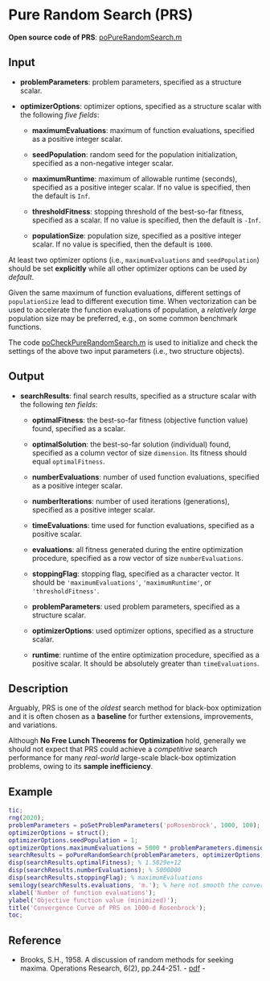 # Pure Random Search (PRS)

**Open source code of PRS**: [poPureRandomSearch.m](https://github.com/os-popt/pop-lso/blob/master/matlab/main/optimizers/random-search/poPureRandomSearch.m)

## Input

* **problemParameters**: problem parameters, specified as a structure scalar.

* **optimizerOptions**: optimizer options, specified as a structure scalar with the following *five fields*:

  * **maximumEvaluations**: maximum of function evaluations, specified as a positive integer scalar.
  
  * **seedPopulation**: random seed for the population initialization, specified as a non-negative integer scalar.
  
  * **maximumRuntime**: maximum of allowable runtime (seconds), specified as a positive integer scalar. If no value is specified, then the default is `Inf`.
  
  * **thresholdFitness**: stopping threshold of the best-so-far fitness, specified as a scalar. If no value is specified, then the default is `-Inf`.
  
  * **populationSize**: population size, specified as a positive integer scalar. If no value is specified, then the default is `1000`.

At least two optimizer options (i.e., `maximumEvaluations` and `seedPopulation`) should be set **explicitly** while all other optimizer options can be used *by default*.

Given the same maximum of function evaluations, different settings of `populationSize` lead to different execution time. When vectorization can be used to accelerate the function evaluations of population, a *relatively large* population size may be preferred, e.g., on some common benchmark functions.

The code [poCheckPureRandomSearch.m](https://github.com/os-popt/pop-lso/blob/master/matlab/main/optimizers/random-search/poCheckPureRandomSearch.m) is used to initialize and check the settings of the above two input parameters (i.e., two structure objects).

## Output

* **searchResults**: final search results, specified as a structure scalar with the following *ten fields*:

  * **optimalFitness**: the best-so-far fitness (objective function value) found,  specified as a scalar.
  
  * **optimalSolution**: the best-so-far solution (individual) found, specified as a column vector of size `dimension`. Its fitness should equal `optimalFitness`.
  
  * **numberEvaluations**: number of used function evaluations, specified as a positive integer scalar.
  
  * **numberIterations**: number of used iterations (generations), specified as a positive integer scalar.
  
  * **timeEvaluations**: time used for function evaluations, specified as a positive scalar.
  
  * **evaluations**: all fitness generated during the entire optimization procedure, specified as a row vector of size `numberEvaluations`.
  
  * **stoppingFlag**: stopping flag, specified as a character vector. It should be `'maximumEvaluations'`, `'maximumRuntime'`, or `'thresholdFitness'`.
  
  * **problemParameters**:  used problem parameters, specified as a structure scalar.
  
  * **optimizerOptions**: used optimizer options, specified as a structure scalar.
  
  * **runtime**: runtime of the entire optimization procedure, specified as a positive scalar. It should be absolutely greater than `timeEvaluations`.

## Description

Arguably, PRS is one of the *oldest* search method for black-box optimization and it is often chosen as a **baseline** for further extensions, improvements, and variations.

Although **No Free Lunch Theorems for Optimization** hold, generally we should not expect that PRS could achieve a *competitive* search performance for many *real-world* large-scale black-box optimization problems, owing to its **sample inefficiency**.

## Example

```MATLAB
tic;
rng(2020);
problemParameters = poSetProblemParameters('poRosenbrock', 1000, 100);
optimizerOptions = struct();
optimizerOptions.seedPopulation = 1;
optimizerOptions.maximumEvaluations = 5000 * problemParameters.dimension;
searchResults = poPureRandomSearch(problemParameters, optimizerOptions);
disp(searchResults.optimalFitness); % 1.5829e+12
disp(searchResults.numberEvaluations); % 5000000
disp(searchResults.stoppingFlag); % maximumEvaluations
semilogy(searchResults.evaluations, 'm.'); % here not smooth the convergence curve
xlabel('Number of function evaluations');
ylabel('Objective function value (minimized)');
title('Convergence Curve of PRS on 1000-d Rosenbrock');
toc;
```

## Reference

* Brooks, S.H., 1958. A discussion of random methods for seeking maxima. Operations Research, 6(2), pp.244-251. - [pdf](https://pubsonline.informs.org/doi/abs/10.1287/opre.6.2.244) -


